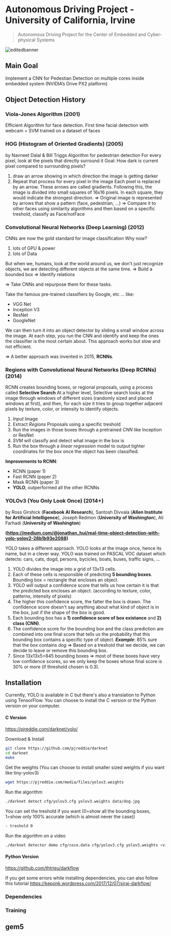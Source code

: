 # Autonomous Driving Project - University of California, Irvine
> Autonomous Driving Project for the Center of Embedded and Cyber-physical Systems

![editedbanner](https://user-images.githubusercontent.com/20921475/42423185-27f6d328-82ab-11e8-9ce7-c45ada4244ec.png)

## Main Goal
Implement a CNN for Pedestian Detection on multiple cores inside embedded system (NVIDIA’s Drive PX2 platform)

## Object Detection History

### Viola-Jones Algorithm (2001)
Efficient Algorithm for face detection.
First time facial detection with webcam
= SVM trained on a dataset of faces

### HOG (Histogram of Oriented Gradients) (2005)
by Navneet Dalal & Bill Triggs
Algorithm for pedestrian detection
For every pixel, look at the pixels that directly surround it
Goal: How dark is current pixel compared to surrounding pixels?
1) draw an arrow showing in which direction the image is getting darker
2) Repeat that process for every pixel in the image
Each pixel is replaced by an arrow. These arrows are called gradients.
Following this, the image is divided into small squares of 16x16 pixels.
In each square, they would indicate the strongest direction.
=> Original image is represented by arrows that show a pattern (face, pedestrian, ...)
=> Compare it to other faces using similarity algorithms and then based on a specific treshold, classify as Face/notFace

### Convolutional Neural Networks (Deep Learning) (2012)
CNNs are now the gold standard for image classification
Why now?
1) lots of GPU & power
2) lots of Data

But when we, humans, look at the world around us, we don't just recognize objects, we are detecting different objects at the same time.
=> Build a bounded box
=> Identify relations

=> Take CNNs and repurpose them for these tasks.

Take the famous pre-trained classifiers by Google, etc ... like:
- VGG Net
- Inception V3
- ResNet
- GoogleNet 

We can then turn it into an object detector by sliding a small window across the image.
At each step, you run the CNN and identify and keep the ones the classifier is the most certain about.
This approach works but slow and not efficient.

=> A better approach was invented in 2015, **RCNNs**.

### Regions with Convolutional Neural Networks (Deep RCNNs) (2014)
RCNN creates bounding boxes, or regional proposals, using a process called **Selective Search**
At a higher level, Selective search looks at the image through windows of different sizes (randomly sized and placed windows at first), and then, for each size it tries to group together adjacent pixels by texture, color, or intensity to identify objects.
1) *Input* Image
2) Extract *Regions* Proposals using a specific treshold
3) Run the images in those boxes through a pretrained *CNN* like Inception or ResNet
4) *SVM* will classify and detect what image in the box is
5) Run the box through a *linear regression* model to output tighter coordinates for the box once the object has been classified.

**Improvements to RCNN**: 
- RCNN (paper 1)
- Fast RCNN (paper 2)
- Mask RCNN (paper 3)
- **YOLO**, outperformed all the other RCNNs

### YOLOv3 (You Only Look Once) (2014+)
by Ross Girshick (**Facebook AI Research**), Santosh Divvala (**Allen Institute for Artificial Intelligence**), Joseph Redmon (**University of Washington**), Ali Farhadi (**University of Washington**)

**(https://medium.com/@jonathan_hui/real-time-object-detection-with-yolo-yolov2-28b1b93e2088)**


YOLO takes a different approach.
YOLO looks at the image once, hence its name, but in a clever way.
YOLO was trained on PASCAL VOC dataset which detects: cars, cats, dogd, persons, bycicles, boats, buses, traffic signs, ...

1) YOLO divides the image into a grid of 13x13 cells.
2) Each of these cells is responsible of predicting **5 bounding boxes**.
Bounding box = rectangle that encloses an object.
3) YOLO will output a confidence score that tells us how certain it is that the predicted box encloses an object.
(according to texture, color, patterns, intensity of pixels)
4) The higher this confidence score, the fatter the box is drawn. The confidence score doesn't say anything about  what kind of object is in the box, just if the shape of the box is good.
5) Each bounding box has a **1) confidence score of box existance** and **2) class (CNN)**.
6) The confidence score for the bounding box and the class prediction are combined into one final score that tells us the probability that this bounding box contains a specific type of object.
***Example***: 85% sure that the box contains *dog* => Based on a treshold that we decide, we can decide to leave or remove this bounding box.
7) Since 13x13x5=845 bounding boxes
=> most of these boxes have very low confidence scores, so we only keep the boxes whose final score is 30% or more (if threshold chosen is 0.3).

## Installation
Currently, YOLO is available in C but there's also a translation to Python using TensorFlow. 
You can choose to install the C version or the Python version on your computer.

#### C Version
https://pjreddie.com/darknet/yolo/

Download & Install
```sh
git clone https://github.com/pjreddie/darknet
cd darknet
make
```

Get the weights (You can choose to install smaller sized weights if you want like tiny-yolov3)
```sh
wget https://pjreddie.com/media/files/yolov3.weights
```

Run the algorithm
```sh
./darknet detect cfg/yolov3.cfg yolov3.weights data/dog.jpg
```

You can set the treshold if you want (0=show all the bounding boxes, 1=show only 100% accurate (which is almost never the case))
```sh
- treshold 0
```

Run the algorithm on a video
```sh
./darknet detector demo cfg/coco.data cfg/yolov3.cfg yolov3.weights <video file>
```

#### Python Version
https://github.com/thtrieu/darkflow

If you get some errors while installing dependencies, you can also follow this tutorial
https://keponk.wordpress.com/2017/12/07/siraj-darkflow/



### Dependencies

### Training

## gem5
